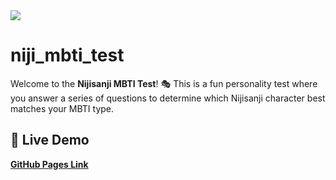 <img src="https://img.shields.io/badge/react-61DAFB?style=for-the-badge&logo=react&logoColor=black">

# niji_mbti_test
Welcome to the **Nijisanji MBTI Test**! 🎭 This is a fun personality test where you answer a series of questions to determine which Nijisanji character best matches your MBTI type.

## 🚀 Live Demo
**[GitHub Pages Link](https://dmseong.github.io/niji_mbti_test/)**